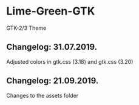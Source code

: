 # Lime-Green-GTK
GTK-2/3 Theme

Changelog: 31.07.2019.
---------------------

Adjusted colors in gtk.css (3.18) and gtk.css (3.20)

Changelog: 21.09.2019.
---------------------

Changes to the assets folder
